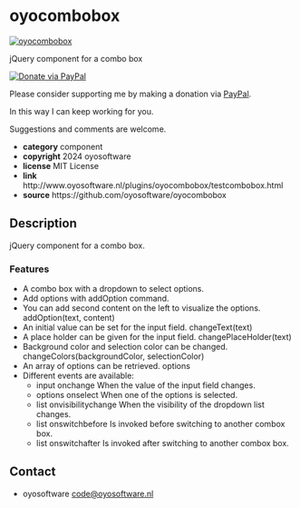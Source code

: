 # oyocombobox
<a href="http://oyosoftware.nl/plugins/oyocombobox/testcombobox.html" target="_blank">
  <img src="http://oyosoftware.nl/plugins/oyocombobox/oyocombobox.jpg" alt="oyocombobox">
</a>
<p>jQuery component for a combo box</p>
<a href="https://www.paypal.com/cgi-bin/webscr?cmd=_donations&amp;currency_code=EUR&amp;business=code@oyosoftware.nl&amp;item_name=donation%20for%20oyotableheader" rel="nofollow">
  <img src="https://www.paypalobjects.com/en_US/i/btn/btn_donate_LG.gif" alt="Donate via PayPal" style="max-width: 100%;vertical-align: top">
</a>
<div>
<p style="max-width: 100%;vertical-align: middle">Please consider supporting me by making a donation via <a href="https://www.paypal.com/cgi-bin/webscr?cmd=_donations&amp;currency_code=EUR&amp;business=code@oyosoftware.nl&amp;item_name=donation%20for%20oyotableheader" rel="nofollow">PayPal</a>.</p>
<p>In this way I can keep working for you.</p>
<p>Suggestions and comments are welcome.</p>
</div>
<ul>
  <li><strong>category</strong> component</li>
  <li><strong>copyright</strong> 2024 oyosoftware </li>
  <li><strong>license</strong> MIT License</li>
  <li><strong>link</strong> http://www.oyosoftware.nl/plugins/oyocombobox/testcombobox.html</li>
  <li><strong>source</strong> https://github.com/oyosoftware/oyocombobox</li>
</ul>
<h2>Description</h2>
<p>jQuery component for a combo box.</p>
<h3>Features</h3>
<ul>
  <li>A combo box with a dropdown to select options.</li>
  <li>Add options with addOption command.</li>
  <li>You can add second content on the left to visualize the options. addOption(text, content)</li>
  <li>An initial value can be set for the input field. changeText(text)</li>
  <li>A place holder can be given for the input field. changePlaceHolder(text)</li>
  <li>Background color and selection color can be changed. changeColors(backgroundColor, selectionColor)</li>
  <li>An array of options can be retrieved. options</li>
  <li>Different events are available:
    <ul>
      <li>input onchange When the value of the input field changes.</li>
      <li>options onselect When one of the options is selected.</li>
      <li>list onvisibilitychange When the visibility of the dropdown list changes.</li>
      <li>list onswitchbefore Is invoked before switching to another combox box.</li>
      <li>list onswitchafter Is invoked after switching to another combox box.</li>
    </ul>  
  </li>
</ul>
<h2>Contact</h2>
<ul>
<li>oyosoftware <a href="mailto:code@oyosoftware.nl">code@oyosoftware.nl</a></li>
</ul>



